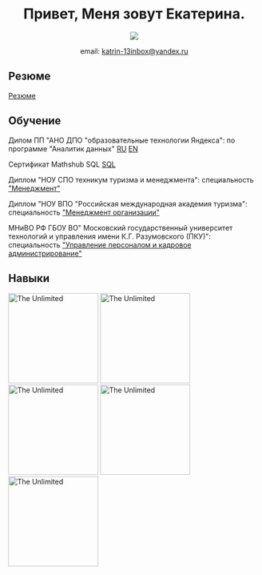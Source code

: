<div id="header" align="center"> 
  <h1>Привет, Меня зовут Екатерина.</h1>
</div>
<p align='center'>
   <a href="https://t.me/joinchat/SpqRPBFo_sM6qm05">
       <img src="https://img.shields.io/badge/Telegram-2CA5E0?style=for-the-badge&logo=telegram&logoColor=white"/>
   </a>
<p align='center'>
   email: <a href='mailto:katrin-13inbox@yandex.ru'>katrin-13inbox@yandex.ru</a>
</p>
  

  
## Резюме
<p>
  <a href='https://github.com/Katrin-13/Katrin-13/blob/f382c20b654f5da7bd0f3947c1f91c5f251ff5c9/%D0%A0%D0%B5%D0%B7%D1%8E%D0%BC%D0%B5%20%D0%92%D0%B0%D1%81%D0%B8%D0%BB%D1%8C%D0%B5%D0%B2%D0%B0%20%D0%95%D0%BA%D0%B0%D1%82%D0%B5%D1%80%D0%B8%D0%BD%D0%B0.pdf'>Резюме</a>
</p>

## Обучение
<p>
  Дипом ПП "АНО ДПО "образовательные технологии Яндекса": по программе "Аналитик данных" <a href='https://github.com/Katrin-13/Katrin-13/blob/ecde62c2ce02f89e01a94ebbd44668066077fc7c/%D0%94%D0%B8%D0%BF%D0%BB%D0%BE%D0%BC%20%D0%AF%D0%9F%20RU.pdf'> RU</a>
  <a href='https://github.com/Katrin-13/Katrin-13/blob/ecde62c2ce02f89e01a94ebbd44668066077fc7c/%D0%94%D0%B8%D0%BF%D0%BB%D0%BE%D0%BC%20%D0%AF%D0%9F%20EN.pdf'> EN</a>
</p>

<p>
  Сертификат Mathshub SQL <a href='https://github.com/Katrin-13/Katrin-13/blob/ecde62c2ce02f89e01a94ebbd44668066077fc7c/%D0%A1%D0%B5%D1%80%D1%82%D0%B8%D1%84%D0%B8%D0%BA%D0%B0%D1%82%20Mathshub.pdf'> SQL</a>
</p>

<p>
   Диплом "НОУ СПО техникум туризма и менеджмента": специальность <a href='https://github.com/Katrin-13/Katrin-13/blob/0fbb06925b3d8fd0bd2ba0bb39b93cdf34b47122/%D0%94%D0%B8%D0%BF%D0%BB%D0%BE%D0%BC%20%D1%82%D0%B5%D1%85%D0%BD%D0%B8%D0%BA%D1%83%D0%BC%D0%B0.jpeg'> "Менеджмент"</a>
</p>

<p>
   Диплом "НОУ ВПО "Российская международная академия туризма": специальность <a href='https://github.com/Katrin-13/Katrin-13/blob/3a0181a6ea82a0f7abc33d2cccd0fae294da45d8/%D0%94%D0%B8%D0%BF%D0%BB%D0%BE%D0%BC%20%D0%A0%D0%9C%D0%90%D0%A2.jpeg'> "Менеджмент организации"</a>
</p>

<p>
МНиВО РФ ГБОУ ВО" Московский государственный университет технологий и управления имени К.Г. Разумовского (ПКУ)": специальность <a href='https://github.com/Katrin-13/Katrin-13/blob/945f475ef6367f682e99667d110201076eaa5a36/%D0%94%D0%B8%D0%BF%D0%BB%D0%BE%D0%BC%20%D0%9F%D0%9F.jpeg'> "Управление персоналом и кадровое администрирование"</a>
</p>

## Навыки
<div>
<img src="https://camo.githubusercontent.com/a00abd8cea4105fa1cad91f7235d11206b492f51afeb9b23a25d04e8f36935e3/68747470733a2f2f696d672e736869656c64732e696f2f62616467652f507974686f6e2d4646443433423f7374796c653d666f722d7468652d6261646765266c6f676f3d707974686f6e266c6f676f436f6c6f723d626c7565" alt="The Unlimited" width="180"/>
  
<img src="https://camo.githubusercontent.com/a4a4a017a5d519d7c4ce2a3cd3d2194fb7af4b1ca424850784565007c2acc7d8/68747470733a2f2f696d672e736869656c64732e696f2f62616467652f4d7953514c2d3030354338343f7374796c653d666f722d7468652d6261646765266c6f676f3d6d7973716c266c6f676f436f6c6f723d7768697465" alt="The Unlimited" width="180"/>

<img src="https://camo.githubusercontent.com/281c069a2703e948b536500b9fd808cb4fb2496b3b66741db4013a2c89e91986/68747470733a2f2f696d672e736869656c64732e696f2f62616467652f506f737467726553514c2d3331363139323f7374796c653d666f722d7468652d6261646765266c6f676f3d706f737467726573716c266c6f676f436f6c6f723d7768697465" alt="The Unlimited" width="180"/>

<img src="https://camo.githubusercontent.com/1b1a1740cefbf2af3fa3573461dfaa66f314a9c10671d00293060d455e1659a3/68747470733a2f2f696d672e736869656c64732e696f2f62616467652f5461626c6561752d4539373632373f7374796c653d666f722d7468652d6261646765266c6f676f3d5461626c656175266c6f676f436f6c6f723d7768697465" alt="The Unlimited" width="180"/>

<img src="https://camo.githubusercontent.com/75251632e9c74475dfb9c8a4f17b34792226384fe87ff456cb8603b4e94a15bf/68747470733a2f2f696d672e736869656c64732e696f2f62616467652f4a7570797465722d4633373632362e7376673f267374796c653d666f722d7468652d6261646765266c6f676f3d4a757079746572266c6f676f436f6c6f723d7768697465" alt="The Unlimited" width="180"/>
</div>



<!--
**Katrin-13/Katrin-13** is a ✨ _special_ ✨ repository because its `README.md` (this file) appears on your GitHub profile.

Here are some ideas to get you started:

- 🔭 I’m currently working on ...
- 🌱 I’m currently learning ...
- 👯 I’m looking to collaborate on ...
- 🤔 I’m looking for help with ...
- 💬 Ask me about ...
- 📫 How to reach me: ...
- 😄 Pronouns: ...
- ⚡ Fun fact: ...
- 🌍 Я живу в Москве
